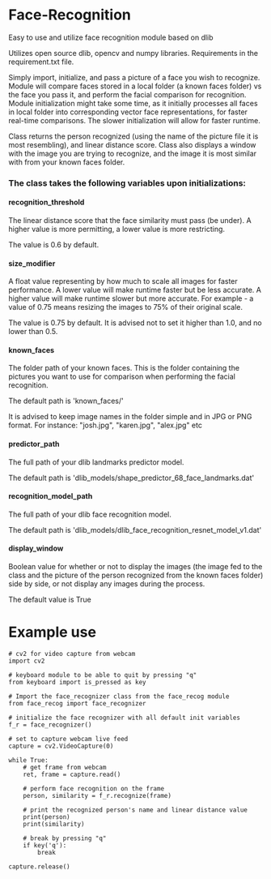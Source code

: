 # Face-Recognition
Easy to use and utilize face recognition module based on dlib

Utilizes open source dlib, opencv and numpy libraries.
Requirements in the requirement.txt file.


Simply import, initialize, and pass a picture of a face you wish to recognize.
Module will compare faces stored in a local folder (a known faces folder) vs the face you pass it, and perform the facial comparison for recognition.
Module initialization might take some time, as it initially processes all faces in local folder into corresponding vector face representations, for faster real-time comparisons. The slower initialization will allow for faster runtime.


Class returns the person recognized (using the name of the picture file it is most resembling), and linear distance score.
Class also displays a window with the image you are trying to recognize, and the image it is most similar with from your known faces folder.

### The class takes the following variables upon initializations:

#### recognition_threshold
The linear distance score that the face similarity must pass (be under). A higher value is more permitting, a lower value is more restricting. 

The value is 0.6 by default.

#### size_modifier
A float value representing by how much to scale all images for faster performance. A lower value will make runtime faster but be less accurate. A higher value will make runtime slower but more accurate. For example - a value of 0.75 means resizing the images to 75% of their original scale.

The value is 0.75 by default. It is advised not to set it higher than 1.0, and no lower than 0.5.

#### known_faces
The folder path of your known faces. This is the folder containing the pictures you want to use for comparison when performing the facial recognition.

The default path is 'known_faces/'

It is advised to keep image names in the folder simple and in JPG or PNG format. For instance: "josh.jpg", "karen.jpg", "alex.jpg" etc

#### predictor_path
The full path of your dlib landmarks predictor model.

The default path is 'dlib_models/shape_predictor_68_face_landmarks.dat'

#### recognition_model_path
The full path of your dlib face recognition model.

The default path is 'dlib_models/dlib_face_recognition_resnet_model_v1.dat'

#### display_window
Boolean value for whether or not to display the images (the image fed to the class and the picture of the person recognized from the known faces folder) side by side, or not display any images during the process.

The default value is True


# Example use
```
# cv2 for video capture from webcam
import cv2

# keyboard module to be able to quit by pressing "q"
from keyboard import is_pressed as key

# Import the face_recognizer class from the face_recog module
from face_recog import face_recognizer

# initialize the face recognizer with all default init variables
f_r = face_recognizer()

# set to capture webcam live feed
capture = cv2.VideoCapture(0)

while True:
    # get frame from webcam
    ret, frame = capture.read()

    # perform face recognition on the frame
    person, similarity = f_r.recognize(frame)
    
    # print the recognized person's name and linear distance value
    print(person)
    print(similarity)
    
    # break by pressing "q"
    if key('q'):
        break

capture.release()
```
